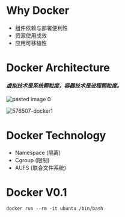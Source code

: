 # Why Docker
+ 组件依赖与部署便利性
+ 资源使用成效
+ 应用可移植性

# Docker Architecture
#### _虚拟技术是系统颗粒度，容器技术是进程颗粒度。_

![pasted image 0](https://user-images.githubusercontent.com/9009522/173328229-19585544-4e9c-4661-8fc5-ca08254eba81.png)

![576507-docker1](https://user-images.githubusercontent.com/9009522/173328283-bde7fc74-f731-4dd9-8372-2b16b88103de.png)

# Docker Technology
+ Namespace (隔离)
+ Cgroup (限制)
+ AUFS (联合文件系统)

# Docker V0.1
```
docker run --rm -it ubuntu /bin/bash
```
